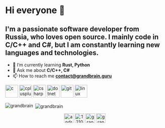 # Hi everyone 👋
## I'm a passionate software developer from Russia, who loves open source. I mainly code in C/C++ and C#, but I am constantly learning new languages and technologies.

- 🌱 I’m currently learning **Rust, Python**
- 💬 Ask me about **C/C++, C#**
- 📫 How to reach me **contact@grandbrain.guru**

<p align="left"><img src="https://devicons.github.io/devicon/devicon.git/icons/c/c-original.svg" alt="c" width="40" height="40"/> <img src="https://devicons.github.io/devicon/devicon.git/icons/cplusplus/cplusplus-original.svg" alt="cplusplus" width="40" height="40"/> <img src="https://devicons.github.io/devicon/devicon.git/icons/csharp/csharp-original.svg" alt="csharp" width="40" height="40"/> <img src="https://devicons.github.io/devicon/devicon.git/icons/dot-net/dot-net-original-wordmark.svg" alt="dotnet" width="40" height="40"/> <img src="https://www.vectorlogo.zone/logos/git-scm/git-scm-icon.svg" alt="git" width="40" height="40"/> <img src="https://devicons.github.io/devicon/devicon.git/icons/linux/linux-original.svg" alt="linux" width="40" height="40"/></p>

<p><img align="left" src="https://github-readme-stats.vercel.app/api/top-langs/?username=grandbrain&layout=compact&hide=html" alt="grandbrain" /></p>

<p>&nbsp;<img align="center" src="https://github-readme-stats.vercel.app/api?username=grandbrain&show_icons=true" alt="grandbrain" /></p>

<p align="center">
<a href="https://linkedin.com/in/andrey-lomakin" target="blank"><img align="center" src="https://cdn.jsdelivr.net/npm/simple-icons@3.0.1/icons/linkedin.svg" alt="andrey-lomakin" height="30" width="30" /></a>
<a href="https://stackoverflow.com/users/12105416" target="blank"><img align="center" src="https://cdn.jsdelivr.net/npm/simple-icons@3.0.1/icons/stackoverflow.svg" alt="12105416" height="30" width="30" /></a>
<a href="https://www.hackerrank.com/grandbrain" target="blank"><img align="center" src="https://cdn.jsdelivr.net/npm/simple-icons@3.0.1/icons/hackerrank.svg" alt="grandbrain" height="30" width="30" /></a>
<a href="https://www.leetcode.com/grandbrain" target="blank"><img align="center" src="https://cdn.jsdelivr.net/npm/simple-icons@3.0.1/icons/leetcode.svg" alt="grandbrain" height="30" width="30" /></a>
</p>
